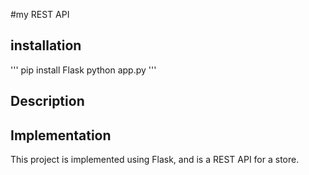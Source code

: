 #my REST API

## installation


'''
pip install Flask
python app.py
'''

## Description 


## Implementation 

This project is implemented using Flask, and is a REST API for a store. 


